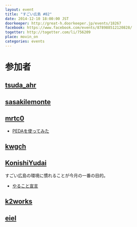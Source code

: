 ```yaml
---
layout: event
title: "すごい広島 #82"
date: 2014-12-10 18:00:00 JST
doorkeeper: http://great-h.doorkeeper.jp/events/18267
facebook: https://www.facebook.com/events/878988512120828/
togetter: http://togetter.com/li/756209
place: movin_on
categories: events
---
```


# 参加者


## [tsuda_ahr](http://twitter.com/tsuda_ahr)


## [sasakilemonte](https://github.com/sasakilemonte)


## [mrtc0](http://twitter.com/mrtc0)

* [PEDAを使ってみた](https://gist.github.com/mrt-k/8de4fd4aa741e6c02bf7)


## [kwgch](https://github.com/kwgch)


## [KonishiYudai](http://twitter.com/KonishiYudai)

すごい広島の環境に慣れることが今月の一番の目的。

* [やること宣言](https://github.com/great-h/great-h.github.io/issues/1403 "やること宣言")


## [k2works](https://github.com/k2works)


## [eiel](http://eiel.info/)
